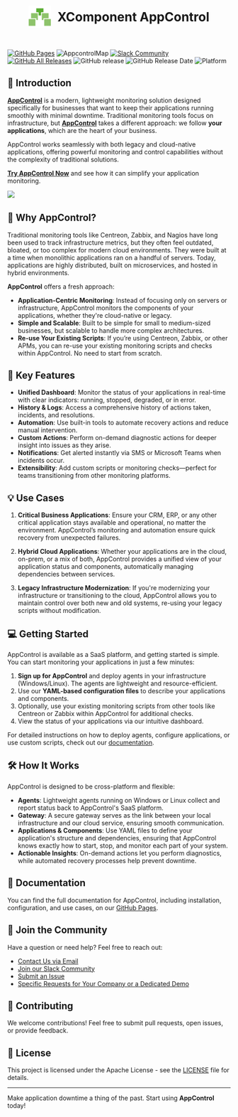 <div style="display: flex; justify-content: center; align-items: center;">
  <img src="docs/en/logo.svg" alt="AppControl Logo" style="width: 50px; height: auto; margin-right: 15px;" />
  <h1 style="margin: 0;">XComponent AppControl</h1>
</div>
<br/>
<br/>

[![GitHub Pages](https://img.shields.io/badge/GitHub%20Pages-Live-brightgreen)](https://xcomponent.github.io/appcontrol-documentation/)
![AppcontrolMap](https://appcontrol.xcomponent.com/core/api/badge?applicationName=GITHUB_DOCUMENTATION,v1@invivoo)
[![Slack Community](https://slack.xcomponent.com/badge.svg)](http://slack.xcomponent.com/)
[![GitHub All Releases](https://img.shields.io/github/downloads/xcomponent/appcontrol-documentation/total.svg)](https://github.com/xcomponent/appcontrol-documentation/releases)
![GitHub release](https://img.shields.io/github/v/release/xcomponent/appcontrol-documentation?include_prereleases)
![GitHub Release Date](https://img.shields.io/github/release-date/xcomponent/appcontrol-documentation)
![Platform](https://img.shields.io/badge/platform-windows%20%7C%20linux%20%7C%20macOS-informational)

## 🚀 Introduction

**[AppControl](https://appcontrol.xcomponent.com)** is a modern, lightweight monitoring solution designed specifically for businesses that want to keep their applications running smoothly with minimal downtime. Traditional monitoring tools focus on infrastructure, but **[AppControl](https://appcontrol.xcomponent.com)** takes a different approach: we follow **your applications**, which are the heart of your business.

AppControl works seamlessly with both legacy and cloud-native applications, offering powerful monitoring and control capabilities without the complexity of traditional solutions.

**[Try AppControl Now](https://appcontrol.xcomponent.com)** and see how it can simplify your application monitoring.

![](docs/en/appcontrol.gif)

## 🌟 Why AppControl?

Traditional monitoring tools like Centreon, Zabbix, and Nagios have long been used to track infrastructure metrics, but they often feel outdated, bloated, or too complex for modern cloud environments. They were built at a time when monolithic applications ran on a handful of servers. Today, applications are highly distributed, built on microservices, and hosted in hybrid environments.

**AppControl** offers a fresh approach:

-   **Application-Centric Monitoring**: Instead of focusing only on servers or infrastructure, AppControl monitors the components of your applications, whether they're cloud-native or legacy.
-   **Simple and Scalable**: Built to be simple for small to medium-sized businesses, but scalable to handle more complex architectures.
-   **Re-use Your Existing Scripts**: If you’re using Centreon, Zabbix, or other APMs, you can re-use your existing monitoring scripts and checks within AppControl. No need to start from scratch.

## 🎯 Key Features

-   **Unified Dashboard**: Monitor the status of your applications in real-time with clear indicators: running, stopped, degraded, or in error.
-   **History & Logs**: Access a comprehensive history of actions taken, incidents, and resolutions.
-   **Automation**: Use built-in tools to automate recovery actions and reduce manual intervention.
-   **Custom Actions**: Perform on-demand diagnostic actions for deeper insight into issues as they arise.
-   **Notifications**: Get alerted instantly via SMS or Microsoft Teams when incidents occur.
-   **Extensibility**: Add custom scripts or monitoring checks—perfect for teams transitioning from other monitoring platforms.

## 💡 Use Cases

1. **Critical Business Applications**: Ensure your CRM, ERP, or any other critical application stays available and operational, no matter the environment. AppControl’s monitoring and automation ensure quick recovery from unexpected failures.
2. **Hybrid Cloud Applications**: Whether your applications are in the cloud, on-prem, or a mix of both, AppControl provides a unified view of your application status and components, automatically managing dependencies between services.

3. **Legacy Infrastructure Modernization**: If you're modernizing your infrastructure or transitioning to the cloud, AppControl allows you to maintain control over both new and old systems, re-using your legacy scripts without modification.

## 💻 Getting Started

AppControl is available as a SaaS platform, and getting started is simple. You can start monitoring your applications in just a few minutes:

1. **Sign up for AppControl** and deploy agents in your infrastructure (Windows/Linux). The agents are lightweight and resource-efficient.
2. Use our **YAML-based configuration files** to describe your applications and components.
3. Optionally, use your existing monitoring scripts from other tools like Centreon or Zabbix within AppControl for additional checks.
4. View the status of your applications via our intuitive dashboard.

For detailed instructions on how to deploy agents, configure applications, or use custom scripts, check out our [documentation](https://xcomponent.github.io/appcontrol-documentation/).

## 🛠 How It Works

AppControl is designed to be cross-platform and flexible:

-   **Agents**: Lightweight agents running on Windows or Linux collect and report status back to AppControl's SaaS platform.
-   **Gateway**: A secure gateway serves as the link between your local infrastructure and our cloud service, ensuring smooth communication.
-   **Applications & Components**: Use YAML files to define your application's structure and dependencies, ensuring that AppControl knows exactly how to start, stop, and monitor each part of your system.
-   **Actionable Insights**: On-demand actions let you perform diagnostics, while automated recovery processes help prevent downtime.

## 📖 Documentation

You can find the full documentation for AppControl, including installation, configuration, and use cases, on our [GitHub Pages](https://xcomponent.github.io/appcontrol-documentation/).

## 💬 Join the Community

Have a question or need help? Feel free to reach out:

-   [Contact Us via Email](mailto:contact@appcontrol.com)
-   [Join our Slack Community](https://your-slack-link)
-   [Submit an Issue](https://github.com/xcomponent/appcontrol-documentation/issues)
-   [Specific Requests for Your Company or a Dedicated Demo](https://ask.invivoo.com/appcontrol)

## 🙌 Contributing

We welcome contributions! Feel free to submit pull requests, open issues, or provide feedback.

## 📄 License

This project is licensed under the Apache License - see the [LICENSE](LICENSE) file for details.

---

Make application downtime a thing of the past. Start using **AppControl** today!
